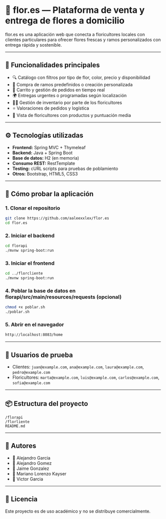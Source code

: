 
# 🌸 flor.es — Plataforma de venta y entrega de flores a domicilio

flor.es es una aplicación web que conecta a floricultores locales con clientes particulares para ofrecer flores frescas y ramos personalizados con entrega rápida y sostenible.

---

## 🚀 Funcionalidades principales

- 🔍 Catálogo con filtros por tipo de flor, color, precio y disponibilidad
- 💐 Compra de ramos predefinidos o creación personalizada
- 🛒 Carrito y gestión de pedidos en tiempo real
- 🌍 Entregas urgentes o programadas según localización
- 🧑‍🌾 Gestión de inventario por parte de los floricultores
- ⭐ Valoraciones de pedidos y logística
- 🧾 Vista de floricultores con productos y puntuación media

---

## ⚙️ Tecnologías utilizadas

- **Frontend:** Spring MVC + Thymeleaf
- **Backend:** Java + Spring Boot
- **Base de datos:** H2 (en memoria)
- **Consumo REST:** RestTemplate
- **Testing:** cURL scripts para pruebas de poblamiento
- **Otros:** Bootstrap, HTML5, CSS3

---

## 🧪 Cómo probar la aplicación

### 1. Clonar el repositorio

```bash
git clone https://github.com/aaleexxlex/flor.es
cd flor.es
```

### 2. Iniciar el backend

```bash
cd florapi
./mvnw spring-boot:run
```

### 3. Iniciar el frontend

```bash
cd ../florcliente
./mvnw spring-boot:run
```

### 4. Poblar la base de datos en florapi/src/main/resources/requests (opcional)

```bash
chmod +x poblar.sh
./poblar.sh
```

### 5. Abrir en el navegador

```bash
http://localhost:8083/home
```

---

## 🔑 Usuarios de prueba

- Clientes: `juan@example.com`, `ana@example.com`, `laura@example.com`, `pedro@example.com`
- Floricultores: `marta@example.com`, `luis@example.com`, `carlos@example.com`, `sofia@example.com`

---

## 📦 Estructura del proyecto

```
/florapi
/florliente
README.md
```

---

## 🧠 Autores

- 👤 Alejandro Garcia
- 👤 Alejandro Gomez
- 👤 Jaime Gonzalez
- 👤 Mariano Lorenzo Kayser
- 👤 Victor Garcia

---

## 📄 Licencia

Este proyecto es de uso académico y no se distribuye comercialmente.
